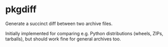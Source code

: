 # pkgdiff

Generate a succinct diff between two archive files.

Initially implemented for comparing e.g. Python distributions (wheels, ZIPs, tarballs),
but should work fine for general archives too.
